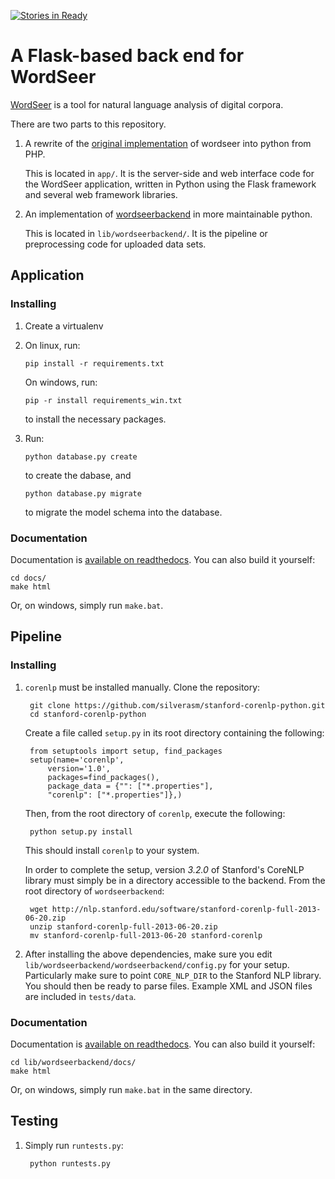 [![Stories in Ready](https://badge.waffle.io/wordseer/wordseer_flask.png?label=ready&title=Ready)](https://waffle.io/wordseer/wordseer_flask)
# A Flask-based back end for WordSeer

[WordSeer](http://wordseer.berkeley.edu/) is a tool for natural language
analysis of digital corpora.

There are two parts to this repository.

1. A rewrite of the
[original implementation](https://bitbucket.org/silverasm/wordseer/overview)
of wordseer into python from PHP.

    This is located in `app/`. It is the server-side and web interface code for
    the WordSeer application, written in Python using the Flask framework and
    several web framework libraries.


2. An implementation of
[wordseerbackend](https://bitbucket.org/silverasm/wordseerbackend/overview) in
more maintainable python.

    This is located in `lib/wordseerbackend/`. It is the pipeline or
    preprocessing code for uploaded data sets.

## Application

### Installing
1.  Create a virtualenv
2.  On linux, run:

        pip install -r requirements.txt

    On windows, run:

        pip -r install requirements_win.txt

    to install the necessary packages.
3.  Run:

        python database.py create

    to create the dabase, and

        python database.py migrate

    to migrate the model schema into the database.


### Documentation
Documentation is
[available on readthedocs](http://wordseer-flask.readthedocs.org). You can also
build it yourself:

	cd docs/
	make html

Or, on windows, simply run `make.bat`.

## Pipeline

### Installing
1. `corenlp` must be installed manually. Clone the repository:

        git clone https://github.com/silverasm/stanford-corenlp-python.git
        cd stanford-corenlp-python

    Create a file called `setup.py` in its root directory containing the
    following:

        from setuptools import setup, find_packages
        setup(name='corenlp',
            version='1.0',
            packages=find_packages(),
            package_data = {"": ["*.properties"],
            "corenlp": ["*.properties"]},)

    Then, from the root directory of `corenlp`, execute the following:

        python setup.py install

    This should install `corenlp` to your system.

    In order to complete the setup, version *3.2.0* of Stanford's CoreNLP
    library must simply be in a directory accessible to the backend. From the
    root directory of `wordseerbackend`:

        wget http://nlp.stanford.edu/software/stanford-corenlp-full-2013-06-20.zip
        unzip stanford-corenlp-full-2013-06-20.zip
        mv stanford-corenlp-full-2013-06-20 stanford-corenlp

2. After installing the above dependencies, make sure you edit
`lib/wordseerbackend/wordseerbackend/config.py` for your setup. Particularly
make sure to point `CORE_NLP_DIR` to the Stanford NLP library. You should then
be ready to parse files. Example XML and JSON files are included in
`tests/data`.

### Documentation
Documentation is
[available on readthedocs](http://wordseerbackend.readthedocs.org). You can also
build it yourself:

	cd lib/wordseerbackend/docs/
	make html

Or, on windows, simply run `make.bat` in the same directory.

## Testing
1. Simply run `runtests.py`:

        python runtests.py

